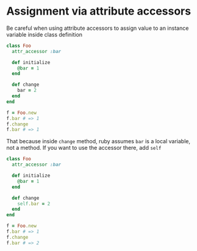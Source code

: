# Assignment via attribute accessors

Be careful when using attribute accessors to assign value to an instance variable inside class definition

```ruby
class Foo
  attr_accessor :bar

  def initialize
    @bar = 1
  end

  def change
    bar = 2
  end
end

f = Foo.new
f.bar # => 1
f.change
f.bar # => 1
```

That because inside `change` method, ruby assumes `bar` is a local variable, not a method. If you want to use the accessor there, add `self`

```ruby
class Foo
  attr_accessor :bar

  def initialize
    @bar = 1
  end

  def change
    self.bar = 2
  end
end

f = Foo.new
f.bar # => 1
f.change
f.bar # => 2
```
